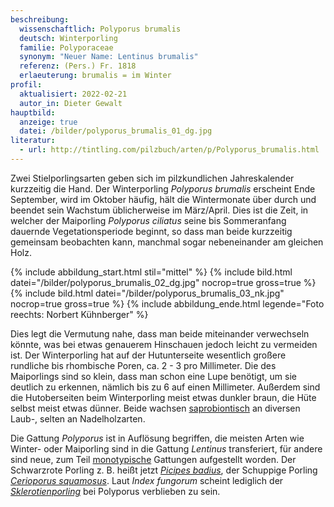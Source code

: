 ```yaml
---
beschreibung:
  wissenschaftlich: Polyporus brumalis
  deutsch: Winterporling
  familie: Polyporaceae
  synonym: "Neuer Name: Lentinus brumalis"
  referenz: (Pers.) Fr. 1818
  erlaeuterung: brumalis = im Winter
profil:
  aktualisiert: 2022-02-21
  autor_in: Dieter Gewalt
hauptbild:
  anzeige: true
  datei: /bilder/polyporus_brumalis_01_dg.jpg
literatur:
  - url: http://tintling.com/pilzbuch/arten/p/Polyporus_brumalis.html
---
```

Zwei Stielporlingsarten geben sich im pilzkundlichen Jahreskalender kurzzeitig die Hand. Der Winterporling *Polyporus brumalis* erscheint Ende September, wird im Oktober häufig, hält die Wintermonate über durch und beendet sein Wachstum üblicherweise im März/April. Dies ist die Zeit, in welcher der Maiporling *Polyporus ciliatus* seine bis Sommeranfang dauernde Vegetationsperiode beginnt, so dass man beide kurzzeitig gemeinsam beobachten kann, manchmal sogar nebeneinander am gleichen Holz.

{% include abbildung_start.html stil="mittel" %}
{% include bild.html datei="/bilder/polyporus_brumalis_02_dg.jpg" nocrop=true gross=true %}
{% include bild.html datei="/bilder/polyporus_brumalis_03_nk.jpg" nocrop=true gross=true %}
{% include abbildung_ende.html legende="Foto reechts: Norbert Kühnberger" %}

Dies legt die Vermutung nahe, dass man beide miteinander verwechseln könnte, was bei etwas genauerem Hinschauen jedoch leicht zu vermeiden ist. Der Winterporling hat auf der Hutunterseite wesentlich großere rundliche bis rhombische Poren, ca. 2 - 3 pro Millimeter. Die des Maiporlings sind so klein, dass man  schon eine Lupe benötigt, um sie deutlich zu erkennen, nämlich bis zu 6 auf einen Millimeter. Außerdem sind die Hutoberseiten beim Winterporling meist etwas dunkler braun, die Hüte selbst meist etwas dünner. Beide wachsen [saprobiontisch](saprobiontisch "Glossar") an diversen Laub-, selten an Nadelholzarten. 

Die Gattung *Polyporus* ist in Auflösung begriffen, die meisten Arten wie Winter- oder Maiporling sind in die Gattung *Lentinus* transferiert, für andere sind neue, zum Teil [monotypische](monotypisch "Glossar") Gattungen aufgestellt worden. Der Schwarzrote Porling z. B. heißt jetzt *[Picipes badius](/pilze/polyporus-badius-kastanienbrauner-stielporling-schwarzroter-porling)*, der Schuppige Porling *[Cerioporus squamosus](/pilze/polyporus-squamosus-schuppiger-porling)*. Laut *Index fungorum* scheint lediglich der *[Sklerotienporling](/pilze/polyporus-tuberaster-sklerotienporling)* bei Polyporus verblieben zu sein.